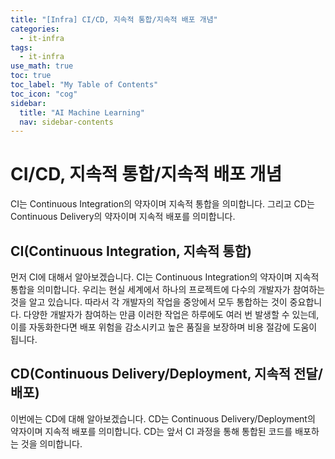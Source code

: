 ```yaml
---
title: "[Infra] CI/CD, 지속적 통합/지속적 배포 개념" 
categories:
  - it-infra
tags:
  - it-infra
use_math: true
toc: true
toc_label: "My Table of Contents"
toc_icon: "cog"
sidebar:
  title: "AI Machine Learning"
  nav: sidebar-contents
---
```


# CI/CD, 지속적 통합/지속적 배포 개념
CI는 Continuous Integration의 약자이며 지속적 통합을 의미합니다.
그리고 CD는 Continuous Delivery의 약자이며 지속적 배포를 의미합니다. 

## CI(Continuous Integration, 지속적 통합)
먼저 CI에 대해서 알아보겠습니다. 
CI는 Continuous Integration의 약자이며 지속적 통합을 의미합니다. 
우리는 현실 세계에서 하나의 프로젝트에 다수의 개발자가 참여하는 것을 알고 있습니다. 
따라서 각 개발자의 작업을 중앙에서 모두 통합하는 것이 중요합니다. 
다양한 개발자가 참여하는 만큼 이러한 작업은 하루에도 여러 번 발생할 수 있는데, 
이를 자동화한다면 배포 위험을 감소시키고 높은 품질을 보장하며 비용 절감에 도움이 됩니다.

## CD(Continuous Delivery/Deployment, 지속적 전달/배포)
이번에는 CD에 대해 알아보겠습니다. 
CD는 Continuous Delivery/Deployment의 약자이며 지속적 배포를 의미합니다. 
CD는 앞서 CI 과정을 통해 통합된 코드를 배포하는 것을 의미합니다. 
